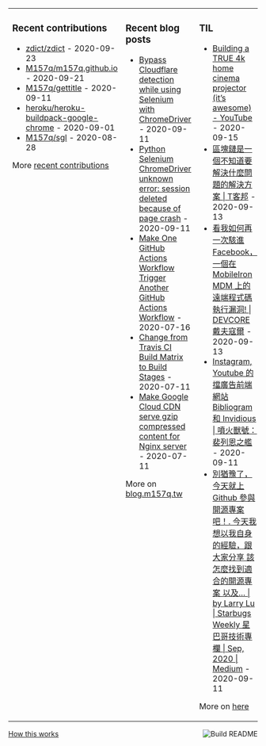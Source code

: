<table><tr><td valign="top">

### Recent contributions
<!-- recent_contributions starts -->
* [zdict/zdict](https://github.com/zdict/zdict) - 2020-09-23
* [M157q/m157q.github.io](https://github.com/M157q/m157q.github.io) - 2020-09-21
* [M157q/gettitle](https://github.com/M157q/gettitle) - 2020-09-11
* [heroku/heroku-buildpack-google-chrome](https://github.com/heroku/heroku-buildpack-google-chrome) - 2020-09-01
* [M157q/sgl](https://github.com/M157q/sgl) - 2020-08-28
<!-- recent_contributions ends -->
More [recent contributions](https://github.com/M157q/M157q/blob/main/recent_contributions.md)
</td><td valign="top">

### Recent blog posts
<!-- blog starts -->
* [Bypass Cloudflare detection while using Selenium with ChromeDriver](https://blog.m157q.tw/posts/2020/09/11/bypass-cloudflare-detection-while-using-selenium-with-chromedriver/) - 2020-09-11
* [Python Selenium ChromeDriver unknown error: session deleted because of page crash](https://blog.m157q.tw/posts/2020/09/11/python-selenium-chromedriver-unknown-error-session-deleted-because-of-page-crash/) - 2020-09-11
* [Make One GitHub Actions Workflow Trigger Another GitHub Actions Workflow](https://blog.m157q.tw/posts/2020/07/16/make-one-github-actions-workflow-trigger-another-github-actions-workflow/) - 2020-07-16
* [Change from Travis CI Build Matrix to Build Stages](https://blog.m157q.tw/posts/2020/07/11/change-from-travis-ci-build-matrix-to-build-stages/) - 2020-07-11
* [Make Google Cloud CDN serve gzip compressed content for Nginx server](https://blog.m157q.tw/posts/2020/07/11/make-google-cloud-cdn-serve-gzip-compressed-content-for-nginx-server/) - 2020-07-11
<!-- blog ends -->
More on [blog.m157q.tw](https://blog.m157q.tw/)
</td><td valign="top">

### TIL
<!-- tils starts -->
* [Building a TRUE 4k home cinema projector (it’s awesome) - YouTube](https://github.com/M157q/m157q.github.io/issues/1207) - 2020-09-15
* [區塊鏈是一個不知道要解決什麼問題的解決方案 | T客邦](https://github.com/M157q/m157q.github.io/issues/1206) - 2020-09-13
* [看我如何再一次駭進 Facebook，一個在 MobileIron MDM 上的遠端程式碼執行漏洞! | DEVCORE 戴夫寇爾](https://github.com/M157q/m157q.github.io/issues/1205) - 2020-09-13
* [Instagram, Youtube 的擋廣告前端網站 Bibliogram 和 Invidious | 噴火獸號：裴列恩之艦](https://github.com/M157q/m157q.github.io/issues/1204) - 2020-09-11
* [別猶豫了，今天就上 Github 參與開源專案吧！. 今天我想以我自身的經驗，跟大家分享 該怎麼找到適合的開源專案 以及… | by Larry Lu | Starbugs Weekly 星巴哥技術專欄 | Sep, 2020 | Medium](https://github.com/M157q/m157q.github.io/issues/1203) - 2020-09-11
<!-- tils ends -->
More on [here](https://github.com/M157q/m157q.github.io/issues?q=is%3Aissue+is%3Aopen+sort%3Aupdated-desc)
</td></tr></table>

<a href="https://github.com/M157q/M157q/actions"><img src="https://github.com/M157q/M157q/workflows/Build%20README/badge.svg" align="right" alt="Build README"></a> <a href="https://simonwillison.net/2020/Jul/10/self-updating-profile-readme/">How this works</a>
